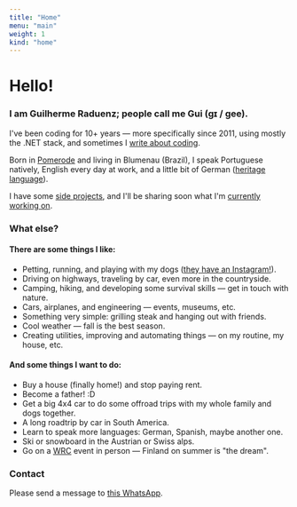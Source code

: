 ```yaml
---
title: "Home"
menu: "main"
weight: 1
kind: "home"
---
```


# Hello!

### I am Guilherme Raduenz; people call me Gui (ɡɪ / gee).

I've been coding for 10+ years &horbar; more specifically since 2011, using mostly the .NET stack, and sometimes I [write about coding](/blog).

Born in [Pomerode](https://www.storyproductions.com/the-most-german-towns-in-brazil) and living in Blumenau (Brazil), I speak Portuguese natively, English every day at work, and a little bit of German ([heritage language](https://dictionary.cambridge.org/dictionary/english/heritage-language)).

I have some [side projects](/labs), and I'll be sharing soon what I'm [currently working on](/now).

### What else?

#### There are some things I like:

- Petting, running, and playing with my dogs ([they have an Instagram!](https://instagram.com/ravena.dolar)).
- Driving on highways, traveling by car, even more in the countryside.
- Camping, hiking, and developing some survival skills &horbar; get in touch with nature.
- Cars, airplanes, and engineering &horbar; events, museums, etc.
- Something very simple: grilling steak and hanging out with friends.
- Cool weather &horbar; fall is the best season.
- Creating utilities, improving and automating things &horbar; on my routine, my house, etc.

#### And some things I want to do:

- Buy a house (finally home!) and stop paying rent.
- Become a father! :D
- Get a big 4x4 car to do some offroad trips with my whole family and dogs together.
- A long roadtrip by car in South America.
- Learn to speak more languages: German, Spanish, maybe another one.
- Ski or snowboard in the Austrian or Swiss alps.
- Go on a [WRC](https://www.wrc.com/) event in person &horbar; Finland on summer is "the dream".

### Contact

Please send a message to [this WhatsApp](https://wa.me/5547991700573).